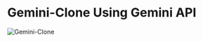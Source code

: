 # Gemini-Clone Using Gemini API



![Gemini-Clone](https://github.com/lovvejeet/Gemini-Clone/assets/135307361/fbc268f1-5528-47be-b244-d00aea73010f)


